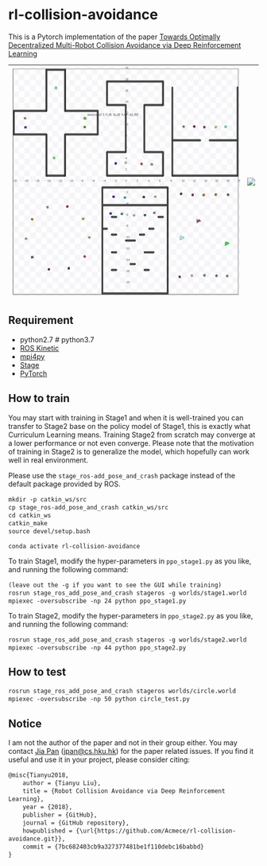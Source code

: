# rl-collision-avoidance

This is a Pytorch implementation of the paper [Towards Optimally Decentralized Multi-Robot Collision Avoidance via Deep Reinforcement Learning](https://arxiv.org/abs/1709.10082)

![](./doc/stage2.gif)  |  ![](./doc/circle_test.gif)
:-------------------------:|:-------------------------:

## Requirement

- python2.7 # python3.7
- [ROS Kinetic](http://wiki.ros.org/kinetic)
- [mpi4py](https://mpi4py.readthedocs.io/en/stable/)
- [Stage](http://rtv.github.io/Stage/)
- [PyTorch](http://pytorch.org/)



## How to train
You may start with training in Stage1 and when it is well-trained you can transfer to Stage2 base on the policy model of Stage1, this is exactly what Curriculum Learning means. Training Stage2 from scratch may converge at a lower performance or not even converge.
Please note that the motivation of training in Stage2 is to generalize the model, which hopefully can work well in real environment.

Please use the `stage_ros-add_pose_and_crash` package instead of the default package provided by ROS.
```
mkdir -p catkin_ws/src
cp stage_ros-add_pose_and_crash catkin_ws/src
cd catkin_ws
catkin_make
source devel/setup.bash
```

```
conda activate rl-collision-avoidance
```

To train Stage1, modify the hyper-parameters in `ppo_stage1.py` as you like, and running the following command:
```
(leave out the -g if you want to see the GUI while training)
rosrun stage_ros_add_pose_and_crash stageros -g worlds/stage1.world
mpiexec -oversubscribe -np 24 python ppo_stage1.py
```
To train Stage2, modify the hyper-parameters in `ppo_stage2.py` as you like, and running the following command:
```
rosrun stage_ros_add_pose_and_crash stageros -g worlds/stage2.world
mpiexec -oversubscribe -np 44 python ppo_stage2.py
```
## How to test

```
rosrun stage_ros_add_pose_and_crash stageros worlds/circle.world
mpiexec -oversubscribe -np 50 python circle_test.py
```

## Notice
I am not the author of the paper and not in their group either. You may contact [Jia Pan](https://sites.google.com/site/panjia/) (jpan@cs.hku.hk) for the paper related issues. 
If you find it useful and use it in your project, please consider citing:
```
@misc{Tianyu2018,
	author = {Tianyu Liu},
	title = {Robot Collision Avoidance via Deep Reinforcement Learning},
	year = {2018},
	publisher = {GitHub},
	journal = {GitHub repository},
	howpublished = {\url{https://github.com/Acmece/rl-collision-avoidance.git}},
	commit = {7bc682403cb9a327377481be1f110debc16babbd}
}
```
